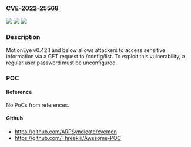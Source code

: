### [CVE-2022-25568](https://cve.mitre.org/cgi-bin/cvename.cgi?name=CVE-2022-25568)
![](https://img.shields.io/static/v1?label=Product&message=n%2Fa&color=blue)
![](https://img.shields.io/static/v1?label=Version&message=n%2Fa&color=blue)
![](https://img.shields.io/static/v1?label=Vulnerability&message=n%2Fa&color=brighgreen)

### Description

MotionEye v0.42.1 and below allows attackers to access sensitive information via a GET request to /config/list. To exploit this vulnerability, a regular user password must be unconfigured.

### POC

#### Reference
No PoCs from references.

#### Github
- https://github.com/ARPSyndicate/cvemon
- https://github.com/Threekiii/Awesome-POC

